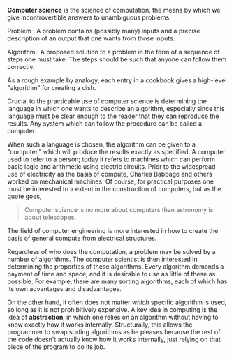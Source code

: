 **Computer science** is the science of computation, the means by which we give incontrovertible answers to unambiguous problems.

Problem
: A problem contains (possibly many) inputs and a precise description of an output that one wants from those inputs.

Algorithm
: A proposed solution to a problem in the form of a sequence of steps one must take. The steps should be such that anyone can follow them correctly.

As a rough example by analogy, each entry in a cookbook gives a high-level "algorithm" for creating a dish.

Crucial to the practicable use of computer science is determining the language in which one wants to describe an algorithm, especially since this language must be clear enough to the reader that they can reproduce the results. Any system which can follow the procedure can be called a computer.

When such a language is chosen, the algorithm can be given to a "computer," which will produce the results exactly as specified. A computer used to refer to a person; today it refers to machines which can perform basic logic and arithmetic using electric circuits. Prior to the widespread use of electricity as the basis of compute, Charles Babbage and others worked on mechanical machines. Of course, for practical purposes one must be interested to a extent in the construction of computers, but as the quote goes,

> Computer science is no more about computers than astronomy is about telescopes.

The field of computer engineering is more interested in how to create the basis of general compute from electrical structures.

Regardless of who does the computation, a problem may be solved by a number of algorithms. The computer scientist is then interested in determining the properties of these algorithms. Every algorithm demands a payment of time and space, and it is desirable to use as little of these as possible. For example, there are many sorting algorithms, each of which has its own advantages and disadvantages.

On the other hand, it often does not matter _which_ specific algorithm is used, so long as it is not prohibitively expensive. A key idea in computing is the idea of **abstraction**, in which one relies on an algorithm without having to know exactly how it works internally. Structurally, this allows the programmer to swap sorting algorithms as he pleases because the rest of the code doesn't actually know how it works internally, just relying on that piece of the program to do its job.